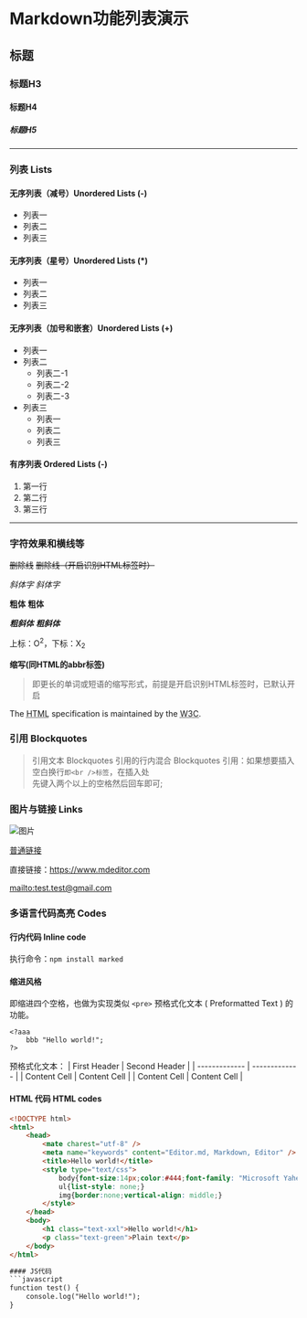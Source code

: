 # Markdown功能列表演示
## 标题
### 标题H3
#### 标题H4
##### 标题H5
----

### 列表 Lists
#### 无序列表（减号）Unordered Lists (-)
- 列表一
- 列表二
- 列表三
#### 无序列表（星号）Unordered Lists (*)
* 列表一
* 列表二
* 列表三
#### 无序列表（加号和嵌套）Unordered Lists (+)
+ 列表一
+ 列表二
    + 列表二-1
    + 列表二-2
    + 列表二-3
+ 列表三
    * 列表一
    * 列表二
    * 列表三
#### 有序列表 Ordered Lists (-)
1. 第一行
2. 第二行
3. 第三行
----
### 字符效果和横线等

~~删除线~~ <s>删除线（开启识别HTML标签时）</s>

*斜体字*      _斜体字_

**粗体**  __粗体__

***粗斜体*** ___粗斜体___

上标：O<sup>2</sup>，下标：X<sub>2</sub>

**缩写(同HTML的abbr标签)**
> 即更长的单词或短语的缩写形式，前提是开启识别HTML标签时，已默认开启

The <abbr title="Hyper Text Markup Language">HTML</abbr> specification is maintained by the <abbr title="World Wide Web Consortium">W3C</abbr>.
### 引用 Blockquotes
> 引用文本 Blockquotes
引用的行内混合 Blockquotes
> 引用：如果想要插入空白换行`即<br />标签`，在插入处<br/>先键入两个以上的空格然后回车即可;

### 图片与链接 Links
![图片](https://pandao.github.io/editor.md/images/logos/editormd-logo-180x180.png "Pandao editor.md")

[普通链接](https://www.mdeditor.com/)

直接链接：<https://www.mdeditor.com>

[mailto:test.test@gmail.com](mailto:test.test@gmail.com)

### 多语言代码高亮 Codes

#### 行内代码 Inline code


执行命令：`npm install marked`

#### 缩进风格

即缩进四个空格，也做为实现类似 `<pre>` 预格式化文本 ( Preformatted Text ) 的功能。

    <?aaa
        bbb "Hello world!";
    ?>
预格式化文本：
    | First Header  | Second Header |
    | ------------- | ------------- |
    | Content Cell  | Content Cell  |
    | Content Cell  | Content Cell  |

#### HTML 代码 HTML codes
```html
<!DOCTYPE html>
<html>
    <head>
        <mate charest="utf-8" />
        <meta name="keywords" content="Editor.md, Markdown, Editor" />
        <title>Hello world!</title>
        <style type="text/css">
            body{font-size:14px;color:#444;font-family: "Microsoft Yahei", Tahoma, "Hiragino Sans GB", Arial;background:#fff;}
            ul{list-style: none;}
            img{border:none;vertical-align: middle;}
        </style>
    </head>
    <body>
        <h1 class="text-xxl">Hello world!</h1>
        <p class="text-green">Plain text</p>
    </body>
</html>

#### JS代码
```javascript
function test() {
	console.log("Hello world!");
}
```

